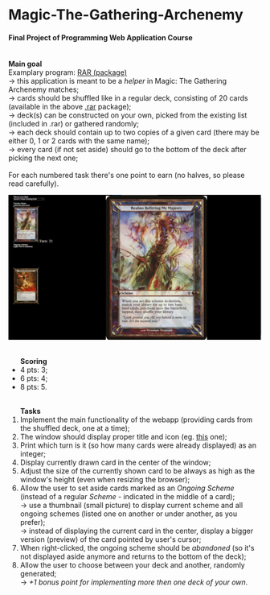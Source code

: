 # Magic-The-Gathering-Archenemy

<h4>Final Project of Programming Web Application Course</h4>

<p>
<br><b>Main goal</b>
<br>Examplary program: <a href="https://math.uni.lodz.pl/~peter/junk/arch/archenemy2.rar">RAR (package)</a>
<br>→ this application is meant to be a <i>helper</i> in Magic: The Gathering Archenemy matches;
<br>→ cards should be shuffled like in a regular deck, consisting of 20 cards (available in the above <a href="https://math.uni.lodz.pl/~peter/junk/arch/archenemy2.rar">.rar</a> package);
<br>→ deck(s) can be constructed on your own, picked from the existing list (included in .rar) or gathered randomly;
<br>→ each deck should contain up to two copies of a given card (there may be either 0, 1 or 2 cards with the same name);
<br>→ every card (if not set aside) should go to the bottom of the deck after picking the next one;
<br><br>For each numbered task there's one point to earn (no halves, so please read carefully).
</p>

<img src="screenshots/Ekran görüntüsü 2022-06-09 013511.png"></img>

<ul>
<br><b>Scoring</b>
<li>4 pts: 3;
<li>6 pts: 4;
<li>8 pts: 5.
</ul>


<ol>
<br><b>Tasks</b>
<li>Implement the main functionality of the webapp (providing cards from the shuffled deck, one at a time);
<li>The window should display proper title and icon (eg. <a href="https://magic.wizards.com/sites/all/themes/wiz_mtg/icons/favicon.ico">this</a> one);
<li>Print which turn is it (so how many cards were already displayed) as an integer;
<li>Display currently drawn card in the center of the window;
<li>Adjust the size of the currently shown card to be always as high as the window's height (even when resizing the browser);
<li>Allow the user to set aside cards marked as an <i>Ongoing Scheme</i> (instead of a regular <i>Scheme</i> - indicated in the middle of a card);
<br>→ use a thumbnail (small picture) to display current scheme and all ongoing schemes (listed one on another or under another, as you prefer);
<br>→ instead of displaying the current card in the center, display a bigger version (preview) of the card pointed by user's cursor;
<li>When right-clicked, the ongoing scheme should be <i>abandoned</i> (so it's not displayed aside anymore and returns to the bottom of the deck);
<li>Allow the user to choose between your deck and another, randomly generated;
<br>→ <i>+1 bonus point for implementing more then one deck of your own</i>.
</ol>

